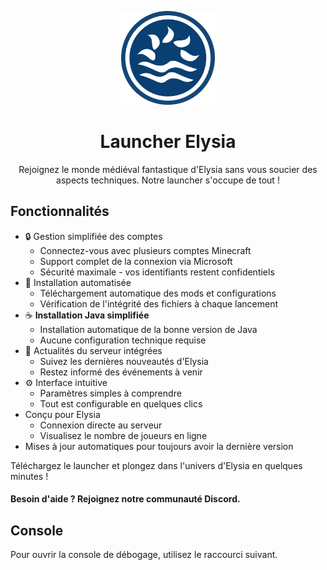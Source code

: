 <p align="center"><img src="./app/assets/images/SealCircle.png" width="150px" height="150px" alt="elysia launcher"></p>

<h1 align="center">Launcher Elysia</h1>

<p align="center">Rejoignez le monde médiéval fantastique d'Elysia sans vous soucier des aspects techniques. Notre launcher s'occupe de tout !</p>

## Fonctionnalités

* 🔒 Gestion simplifiée des comptes
  * Connectez-vous avec plusieurs comptes Minecraft
  * Support complet de la connexion via Microsoft
  * Sécurité maximale - vos identifiants restent confidentiels
* 📂 Installation automatisée
  * Téléchargement automatique des mods et configurations
  * Vérification de l'intégrité des fichiers à chaque lancement
* ☕ **Installation Java simplifiée**
  * Installation automatique de la bonne version de Java
  * Aucune configuration technique requise
* 📰 Actualités du serveur intégrées
  * Suivez les dernières nouveautés d'Elysia
  * Restez informé des événements à venir
* ⚙️ Interface intuitive
  * Paramètres simples à comprendre
  * Tout est configurable en quelques clics
* Conçu pour Elysia
  * Connexion directe au serveur
  * Visualisez le nombre de joueurs en ligne
* Mises à jour automatiques pour toujours avoir la dernière version

Téléchargez le launcher et plongez dans l'univers d'Elysia en quelques minutes !

#### Besoin d'aide ? Rejoignez notre communauté Discord.

## Console

Pour ouvrir la console de débogage, utilisez le raccourci suivant.
